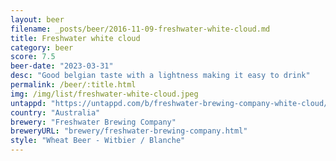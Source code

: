 ```yaml
---
layout: beer
filename: _posts/beer/2016-11-09-freshwater-white-cloud.md
title: Freshwater white cloud
category: beer
score: 7.5
beer-date: "2023-03-31"
desc: "Good belgian taste with a lightness making it easy to drink"
permalink: /beer/:title.html
img: /img/list/freshwater-white-cloud.jpeg
untappd: "https://untappd.com/b/freshwater-brewing-company-white-cloud/5132703"
country: "Australia"
brewery: "Freshwater Brewing Company"
breweryURL: "brewery/freshwater-brewing-company.html"
style: "Wheat Beer - Witbier / Blanche"
---
```

